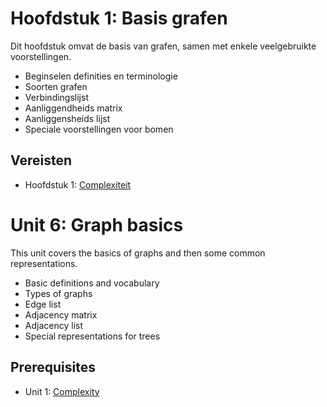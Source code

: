 # Hoofdstuk 1: Basis grafen
Dit hoofdstuk omvat de basis van grafen, samen met enkele veelgebruikte voorstellingen.
- Beginselen definities en terminologie
- Soorten grafen
- Verbindingslijst
- Aanliggendheids matrix
- Aanliggensheids lijst
- Speciale voorstellingen voor bomen

## Vereisten
- Hoofdstuk 1: [Complexiteit](../01-complexity)

# Unit 6: Graph basics
This unit covers the basics of graphs and then some common representations.
- Basic definitions and vocabulary
- Types of graphs
- Edge list
- Adjacency matrix
- Adjacency list
- Special representations for trees

## Prerequisites
- Unit 1: [Complexity](../01-complexity)
